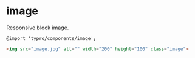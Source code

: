 # image

Responsive block image.

```less
@import 'typro/components/image';
```

```html
<img src="image.jpg" alt="" width="200" height="100" class="image">
```
